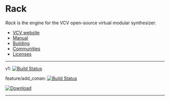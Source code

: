 # Rack

*Rack* is the engine for the VCV open-source virtual modular synthesizer.

- [VCV website](https://vcvrack.com/)
- [Manual](https://vcvrack.com/manual/index.html)
- [Building](https://vcvrack.com/manual/Building.html)
- [Communities](https://vcvrack.com/manual/Communities.html)
- [Licenses](LICENSE.md)

***
v1: [![Build Status](https://dev.azure.com/qnohot/qnohot/_apis/build/status/qno.Rack?branchName=v1)](https://dev.azure.com/qnohot/qnohot/_build/latest?definitionId=11&branchName=v1)

feature/add_conan: [![Build Status](https://dev.azure.com/qnohot/qnohot/_apis/build/status/qno.Rack?branchName=feature/add_conan)](https://dev.azure.com/qnohot/qnohot/_build/latest?definitionId=11&branchName=feature/add_conan)

[ ![Download](https://api.bintray.com/packages/qno/conan-public/VCVRackSDK%3Avcvrack/images/download.svg) ](https://bintray.com/qno/conan-public/VCVRackSDK%3Avcvrack/_latestVersion)
***
